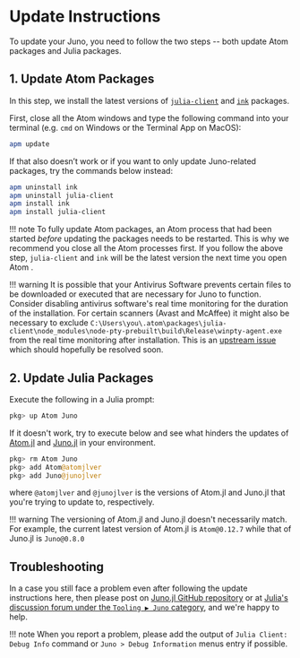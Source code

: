 # Update Instructions

To update your Juno, you need to follow the two steps -- both update Atom packages and Julia packages.


## 1. Update Atom Packages

In this step, we install the latest versions of
[`julia-client`](https://github.com/JunoLab/atom-julia-client) and
[`ink`](https://github.com/JunoLab/atom-ink)
packages.

First, close all the Atom windows and type the following command into your terminal
(e.g. `cmd` on Windows or the Terminal App on MacOS):

```sh
apm update
```

If that also doesn’t work or if you want to only update Juno-related packages,
try the commands below instead:

```sh
apm uninstall ink
apm uninstall julia-client
apm install ink
apm install julia-client
```

!!! note
    To fully update Atom packages, an Atom process that had been started _before_ updating the packages needs to be restarted.
    This is why we recommend you close all the Atom processes first.
    If you follow the above step, `julia-client` and `ink` will be the latest version the next time you open Atom .

!!! warning
    It is possible that your Antivirus Software prevents certain files to be downloaded or
    executed that are necessary for Juno to function. Consider disabling antivirus software's
    real time monitoring for the duration of the installation. For certain scanners
    (Avast and McAffee) it might also be necessary to exclude
    ```
    C:\Users\you\.atom\packages\julia-client\node_modules\node-pty-prebuilt\build\Release\winpty-agent.exe
    ```
    from the real time monitoring after installation. This is an [upstream issue](https://github.com/rprichard/winpty/issues/142) which should hopefully be resolved soon.

## 2. Update Julia Packages

Execute the following in a Julia prompt:

```julia
pkg> up Atom Juno
```

If it doesn't work, try to execute below and see what hinders the updates of
[Atom.jl](https://github.com/JunoLab/Atom.jl) and
[Juno.jl](https://github.com/JunoLab/Juno.jl)
in your environment.

```julia
pkg> rm Atom Juno
pkg> add Atom@atomjlver
pkg> add Juno@junojlver
```

where `@atomjlver` and `@junojlver` is the versions of Atom.jl and Juno.jl that you're trying to update to, respectively.

!!! warning
    The versioning of Atom.jl and Juno.jl doesn't necessarily match.
    For example, the current latest version of Atom.jl is `Atom@0.12.7`
    while that of Juno.jl is `Juno@0.8.0`

## Troubleshooting

In a case you still face a problem even after following the update instructions here, then please post
on [Juno.jl GitHub repository](https://github.com/JunoLab/Juno.jl/issues) or
at [Julia's discussion forum under the `Tooling ▶ Juno` category](https://discourse.julialang.org/c/tools/juno/l/latest),
and we're happy to help.

!!! note
    When you report a problem, please add the output of `Julia Client: Debug Info` command or `Juno > Debug Information` menus entry if possible.
